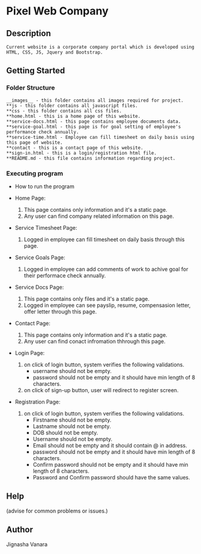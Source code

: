 # Pixel Web Company

## Description
    Current website is a corporate company portal which is developed using HTML, CSS, JS, Jquery and Bootstrap.

## Getting Started

### Folder Structure
    __images__ - this folder contains all images required for project.
    **js - this folder contains all javascript files.
    **css - this folder contains all css files.
    **home.html - this is a home page of this website.
    **service-docs.html - this page contains employee documents data.
    **service-goal.html - this page is for goal setting of employee's performance check annually.
    **service-time.html - Employee can fill timesheet on daily basis using this page of website.
    **contact - this is a contact page of this website.
    **sign-in.html - this is a login/registration html file.
    **README.md - this file contains information regarding project.

### Executing program

* How to run the program

* Home Page:
    1. This page contains only information and it's a static page.
    2. Any user can find company related information on this page.

* Service Timesheet Page:
    1. Logged in employee can fill timesheet on daily basis through this page.

* Service Goals Page:
    1. Logged in employee can add comments of work to achive goal for their performace check annually.

* Service Docs Page:
    1. This page contains only files and it's a static page.
    2. Logged in employee can see payslip, resume, compensasion letter, offer letter through this page.

* Contact Page:
    1. This page contains only information and it's a static page.
    2. Any user can find conact infromation thhrough this page.

* Login Page:
    1. on click of login button, system verifies the following validations.
        - username should not be empty.
        - password should not be empty and it should have min length of 8 characters.
    2. on click of sign-up button, user will redirect to register screen.

* Registration Page:
    1. on click of login button, system verifies the following validations.
        - Firstname should not be empty.
        - Lastname should not be empty.
        - DOB should not be empty.
        - Username should not be empty.
        - Email should not be empty and it should contain @ in address.
        - password should not be empty and it should have min length of 8 characters.
        - Confirm password should not be empty and it should have min length of 8 characters.
        - Password and Confirm password should have the same values.

## Help
(advise for common problems or issues.)

## Author
Jignasha Vanara
